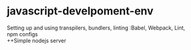 # javascript-develpoment-env
Setting up and using transpilers, bundlers, linting :Babel, Webpack, Lint, npm configs  
++Simple nodejs server
